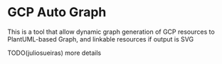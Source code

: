 # GCP Auto Graph

This is a tool that allow dynamic graph generation of GCP resources to PlantUML-based Graph, and linkable resources if output is SVG

TODO(juliosueiras) more details
